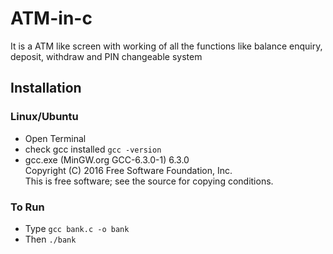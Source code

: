 # ATM-in-c
It is a ATM like screen with working of all the functions like balance enquiry, deposit, withdraw and PIN changeable system

## Installation
### Linux/Ubuntu

<ul>
  <li>Open Terminal</li>
  <li>check gcc installed <code>gcc -version</code></li>
  <li>gcc.exe (MinGW.org GCC-6.3.0-1) 6.3.0<br />
Copyright (C) 2016 Free Software Foundation, Inc.<br />
This is free software; see the source for copying conditions.</li>
</ul>

### To Run
<ul>
  <li>Type <code>gcc bank.c -o bank</code></li>
  <li>Then <code>./bank</code></li>
</ul>


